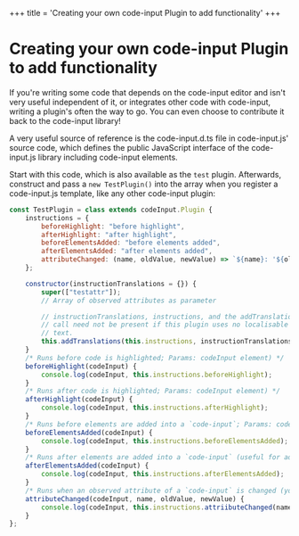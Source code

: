 +++
title = 'Creating your own code-input Plugin to add functionality'
+++

# Creating your own code-input Plugin to add functionality

If you're writing some code that depends on the code-input editor and isn't very useful independent of it, or integrates other code with code-input, writing a plugin's often the way to go. You can even choose to contribute it back to the code-input library!

A very useful source of reference is the code-input.d.ts file in code-input.js' source code, which defines the public JavaScript interface of the code-input.js library including code-input elements.

Start with this code, which is also available as the `test` plugin. Afterwards, construct and pass a `new TestPlugin()` into the array when you register a code-input.js template, like any other code-input plugin:
```javascript
const TestPlugin = class extends codeInput.Plugin {
    instructions = {
        beforeHighlight: "before highlight",
        afterHighlight: "after highlight",
        beforeElementsAdded: "before elements added",
        afterElementsAdded: "after elements added",
        attributeChanged: (name, oldValue, newValue) => `${name}: '${oldValue}'>'${newValue}'`
    };

    constructor(instructionTranslations = {}) {
        super(["testattr"]); 
        // Array of observed attributes as parameter

        // instructionTranslations, instructions, and the addTranslations
        // call need not be present if this plugin uses no localisable
        // text.
        this.addTranslations(this.instructions, instructionTranslations);
    }
    /* Runs before code is highlighted; Params: codeInput element) */
    beforeHighlight(codeInput) {
        console.log(codeInput, this.instructions.beforeHighlight);
    }
    /* Runs after code is highlighted; Params: codeInput element) */
    afterHighlight(codeInput) {
        console.log(codeInput, this.instructions.afterHighlight);
    }
    /* Runs before elements are added into a `code-input`; Params: codeInput element) */
    beforeElementsAdded(codeInput) {
        console.log(codeInput, this.instructions.beforeElementsAdded);
    }
    /* Runs after elements are added into a `code-input` (useful for adding events to the textarea); Params: codeInput element) */
    afterElementsAdded(codeInput) {
        console.log(codeInput, this.instructions.afterElementsAdded);
    }
    /* Runs when an observed attribute of a `code-input` is changed (you must add the attribute name in the constructor); Params: codeInput element, name attribute name, oldValue previous value of attribute, newValue changed value of attribute) */
    attributeChanged(codeInput, name, oldValue, newValue) {
        console.log(codeInput, this.instructions.attriibuteChanged(name, oldValue, newValue));
    }
};
```
